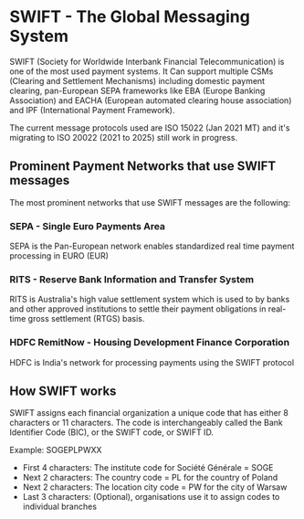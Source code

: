 # SWIFT - The Global Messaging System

SWIFT (Society for Worldwide Interbank Financial Telecommunication) is one of the most
used payment systems. It Can support multiple CSMs (Clearing and Settlement Mechanisms)
including domestic payment clearing, pan-European SEPA frameworks like EBA (Europe Banking Association)
and EACHA (European automated clearing house association) and IPF (International Payment Framework).

The current message protocols used are ISO 15022 (Jan 2021 MT) and 
it's migrating to ISO 20022 (2021 to 2025) still work in progress.

## Prominent Payment Networks that use SWIFT messages

The most prominent networks that use SWIFT messages are the following:

### SEPA - Single Euro Payments Area 
SEPA is the Pan-European network enables standardized real time payment processing in EURO (EUR)

### RITS - Reserve Bank Information and Transfer System
RITS is Australia's high value settlement system which is used to by banks and other approved
institutions to settle their payment obligations in real-time gross settlement (RTGS) basis.

### HDFC RemitNow - Housing Development Finance Corporation

HDFC is India's network for processing payments using the SWIFT protocol

## How SWIFT works

SWIFT assigns each financial organization a unique code that has either 8 characters or 11 characters.
The code is interchangeably called the Bank Identifier Code (BIC), or the SWIFT code, or SWIFT ID.

Example: SOGEPLPWXX

- First 4 characters: The institute code for Société Générale = SOGE
- Next 2 characters: The country code = PL for the country of Poland
- Next 2 characters: The location city code = PW for the city of Warsaw
- Last 3 characters: (Optional), organisations use it to assign codes to individual branches  